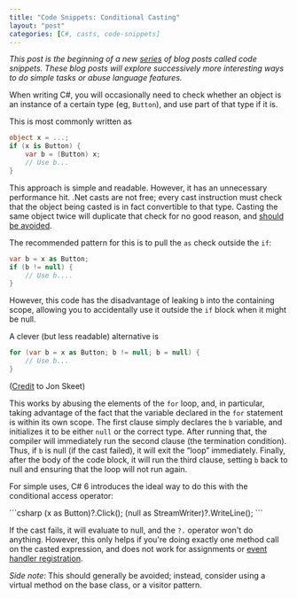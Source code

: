 ```yaml
---
title: "Code Snippets: Conditional Casting"
layout: "post"
categories: [C#, casts, code-snippets]
---
```


_This post is the beginning of a new [series](/#code-snippets) of blog posts called code snippets.  These blog posts will explore successively more interesting ways to do simple tasks or abuse language features._

When writing C#, you will occasionally need to check whether an object is an instance of a certain type (eg, `Button`), and use part of that type if it is.

This is most commonly written as

```csharp
object x = ...;
if (x is Button) {
	var b = (Button) x;
	// Use b...
}
```

This approach is simple and readable.  However, it has an unnecessary performance hit.  .Net casts are not free; every cast instruction must check that the object being casted is in fact convertible to that type.  Casting the same object twice will duplicate that check for no good reason, and [should be avoided](https://msdn.microsoft.com/en-us/library/ms182271).

The recommended pattern for this is to pull the `as` check outside the `if`:

```csharp
var b = x as Button;
if (b != null) {
    // Use b....
}
```

However, this code has the disadvantage of leaking `b` into the containing scope, allowing you to accidentally use it outside the `if` block when it might be null.

A clever (but less readable) alternative is

```csharp
for (var b = x as Button; b != null; b = null) {
	// Use b...
}
```

([Credit](https://twitter.com/jonskeet/status/104281895289888768) to Jon Skeet)

This works by abusing the elements of the `for` loop, and, in particular, taking advantage of the fact that the variable declared in the `for` statement is within its own scope.  The first clause simply declares the `b` variable, and initializes it to be either `null` or the correct type.  After running that, the compiler will immediately run the second clause (the termination condition).  Thus, if `b` is null (if the cast failed), it will exit the &ldquo;loop&rdquo; immediately.  Finally, after the body of the code block, it will run the third clause, setting `b` back to null and ensuring that the loop will not run again.

For simple uses, C# 6 introduces the ideal way to do this with the conditional access operator:

<div class="small"></div>
```csharp
(x as Button)?.Click();
(null as StreamWriter)?.WriteLine();
```

If the cast fails, it will evaluate to null, and the `?.` operator won't do anything.  However, this only helps if you're doing exactly one method call on the casted expression, and does not work for assignments or [event handler registration](https://github.com/dotnet/roslyn/issues/1276).

_Side note:_ This should generally be avoided; instead, consider using a virtual method on the base class, or a visitor pattern.